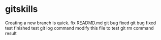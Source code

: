 # gitskills
Creating a new branch is quick.
fix READMD.md
git bug fixed 
git bug fixed test finished
test git log command
modify this file to test git rm command result
